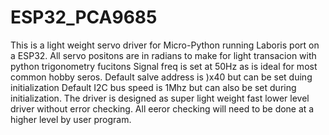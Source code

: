 # ESP32_PCA9685

This is a light weight servo driver for Micro-Python running Laboris port on a ESP32.
All servo positons are in radians to make for light transacion with python trigonometry fucitons
Signal freq is set at 50Hz as is ideal for most common hobby seros.
Default salve address is )x40 but can be set duing initialization 
Default I2C bus speed is 1Mhz but can also be set during initialization.
The driver is designed as super light weight fast lower level driver without error checking.
All eeror checking will need to be done at a higher level by user program.
